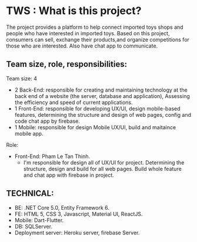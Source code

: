 # TWS : What is this project?

The project provides a platform to help connect imported toys
shops and people who have interested in imported toys. Based
on this project, consumers can sell, exchange their
products,and organize competitions for those who are
interested. Also have chat app to communicate.

## Team size, role, responsibilities:

Team size: 4
 + 2 Back-End: responsible for creating and maintaining technology at the back end of a website (the server, database and application), Assessing the efficiency and speed of current applications.
 + 1 Front-End: responsible for developing UX/UI, design mobile-based features, determining the structure and design of web pages, config and code chat app by firebase.
 + 1 Mobile: responsible for design Mobile UX/UI, build and maitaince mobile app.

 Role:
 - Front-End: Pham Le Tan Thinh.
   + I'm responsible for design all of UX/UI for project. Determining the structure, design and build for all web pages. Build whole feature and chat app with firebase in project.
 
 ## TECHNICAL:
 - BE: .NET Core 5.0, Entity Framework 6.
 - FE: HTML 5, CSS 3, Javascript, Material UI, ReactJS.
 - Mobile: Dart-Flutter.
 - DB: SQLServer.
 - Deployment server: Heroku server, firebase Server.

